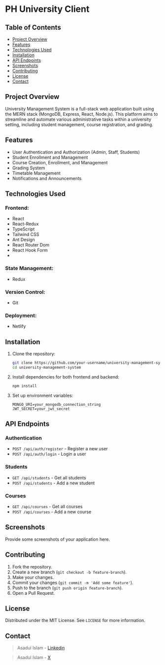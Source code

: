# PH University Client

## Table of Contents

- [Project Overview](#project-overview)
- [Features](#features)
- [Technologies Used](#technologies-used)
- [Installation](#installation)
- [API Endpoints](#api-endpoints)
- [Screenshots](#screenshots)
- [Contributing](#contributing)
- [License](#license)
- [Contact](#contact)

## Project Overview

University Management System is a full-stack web application built using the MERN stack (MongoDB, Express, React, Node.js). This platform aims to streamline and automate various administrative tasks within a university setting, including student management, course registration, and grading.

## Features

- User Authentication and Authorization (Admin, Staff, Students)
- Student Enrollment and Management
- Course Creation, Enrollment, and Management
- Grading System
- Timetable Management
- Notifications and Announcements

## Technologies Used

### Frontend:

- React
- React-Redux
- TypeScript
- Tailwind CSS
- Ant Design
- React Router Dom
- React Hook Form
-

### State Management:

- Redux

### Version Control:

- Git

### Deployment:

- Netlify

## Installation

1. Clone the repository:
   ```bash
   git clone https://github.com/your-username/university-management-system.git
   cd university-management-system
   ```
2. Install dependencies for both frontend and backend:
   ```bash
   npm install
   ```
3. Set up environment variables:
   ```env
   MONGO_URI=your_mongodb_connection_string
   JWT_SECRET=your_jwt_secret
   ```

## API Endpoints

### Authentication

- `POST /api/auth/register` - Register a new user
- `POST /api/auth/login` - Login a user

### Students

- `GET /api/students` - Get all students
- `POST /api/students` - Add a new student

### Courses

- `GET /api/courses` - Get all courses
- `POST /api/courses` - Add a new course

## Screenshots

Provide some screenshots of your application here.

## Contributing

1. Fork the repository.
2. Create a new branch (`git checkout -b feature-branch`).
3. Make your changes.
4. Commit your changes (`git commit -m 'Add some feature'`).
5. Push to the branch (`git push origin feature-branch`).
6. Open a Pull Request.

## License

Distributed under the MIT License. See `LICENSE` for more information.

## Contact

> Asadul Islam - [Linkedin](https://www.linkedin.com/in/asad406/)

> Asadul Islam - [X](https://x.com/asad406_)
